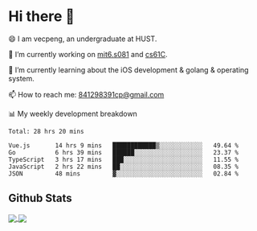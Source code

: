 
# Hi there 👋
😄 I am vecpeng, an undergraduate at HUST.

🔭 I’m currently working on [mit6.s081](https://pdos.csail.mit.edu/6.S081/2020/) and [cs61C](https://inst.eecs.berkeley.edu/~cs61c/fa21/).

🌱 I’m currently learning about the iOS development & golang & operating system.

📫 How to reach me: 841298391cp@gmail.com

📊 My weekly development breakdown
<!--START_SECTION:waka-->
```text
Total: 28 hrs 20 mins

Vue.js       14 hrs 9 mins   ████████████▒░░░░░░░░░░░░   49.64 % 
Go           6 hrs 39 mins   ██████░░░░░░░░░░░░░░░░░░░   23.37 % 
TypeScript   3 hrs 17 mins   ███░░░░░░░░░░░░░░░░░░░░░░   11.55 % 
JavaScript   2 hrs 22 mins   ██░░░░░░░░░░░░░░░░░░░░░░░   08.35 % 
JSON         48 mins         ▓░░░░░░░░░░░░░░░░░░░░░░░░   02.84 % 
```
<!--END_SECTION:waka-->

## Github Stats
<a href="https://github.com/anuraghazra/github-readme-stats">
  <img align="center" src="https://github-readme-stats.vercel.app/api?username=vecpeng&count_private=true&hide=stars" />
</a>
<a href="https://github.com/anuraghazra/convoychat">
  <img align="center" src="https://github-readme-stats.vercel.app/api/top-langs/?username=vecpeng&layout=compact" />
</a>
